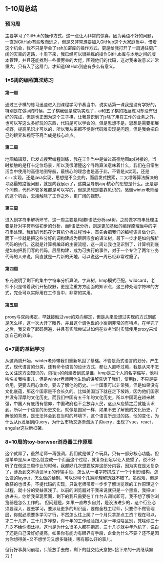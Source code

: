 ## 1-10周总结

### 预习周
主要学习了GitHub的操作方式，这一点让人非常的惊喜，因为英语不好的问题，一直对GitHub有些敬而远之，但是又非常想要加入GitHub这个大家庭当中，借着这个机会，我不只是学会了ssh加密库的操作方式，更是给我打开了一扇通往更广阔的天空的道路，十周下来，我已经可以很熟练的操作GitHub库与本地之间的版本管理，并且还能找到一些很厉害的大佬，围观他们的代码，这对我来说意义非常重大，只有入了这扇门，才知道GitHub到底有多么有意义。

### 1=5周的编程算法练习

#### 第一周
通过三子棋的练习迅速进入到课程学习节奏当中，说实话第一课我是没有学好的，特别是在做ai的时候，三子棋我倒是成功实现了，ai和五子棋的拓展练习却没有很好的完成，但是也正因为这个三子棋，让我意识到了js除了用在工作的业务之外，也可以写这么多好玩的东西，代码是可以学会的，但是思想不是，思想是需要拓展视野，提高见识才可以的，所以我从来都不觉得代码难实现是问题，但是我会把自己的眼界和视野不高当成是核心难点。

#### 第二周
地图编辑器，启发式搜索编程训练，我在工作当中是做过高德地图api对接的，当时接触的是打卡定位场景，所以我很清楚这个寻路算法意味着什么，我们在日常生活当中使用的高德地图导航，最核心的理念也是基于此，不管是js实现，还是c++实现，还是java实现，思想是不会变的，而启发式搜索，二叉堆等算法解决的寻路最短路径问题，就是向我展示了，这类型导航app核心的思想是什么。还是那个问题，代码不管多难都是可以写的，但是思想是要靠见识的。感谢winter老师给的这个机会，去接触除了工作之外，更广阔的视野。

#### 第三周
进入到字符串解析环节，这一周主要是构建ll语法分析ast树。之前做字符串处理主要是针对字符串做初步的分析，而ll语法分析，则是更加基础的编译原理当中的字符串处理。我们的代码在计算机分析过程当中，首先会把我们的编程语言做分词，而下一步就是把这些分好的词构建成为层层嵌套的语法树，最下一步才是如何解析代码的执行。这就是计算机编译的主要流程，这一周让我也见识到了，计算机到底是如何把我们写的代码，层层构建，成为可执行的事件，对于一个专注了两年业务代码的人来说，简直就是一片新的天地，可以说这一周已经非常过瘾了。

#### 第四周
补充说明了剩下的集中字符串分析算法，字典树，kmp模式匹配，wildcard，老师不只是带着我们开拓视野，更是注重方方面面的知识点，这三种处理字符串的方式，完全可以实际用在工作当中，非常的实用。

#### 第五周
proxy与双向绑定，早就接触过vue的双向绑定，但是从来没想过实现的方式到底是怎么样，这一次大开了眼界，并且这个调色盘的小案例非常的有特点，在学完了之后，我又看了起码两遍，并且有实际尝试过如何在业务当时实际使用proxy来增加自己的效率。

### 6=7周的基础学习

从这两周开始，winter老师带我们重新巩固了基础。不管是范式语言的划分，产生式，现代语言的分类，还有命令语言的设计方式，都让人直呼过瘾，我是从来不怎么关注这方面知识的，包括js的创建者到底是谁，kmp是三个人的名字缩写，他叫啥名关我啥事儿，但是winter老师用他生动的讲解告诉了我们，使用js，不只是要会用，更要去用心体会，要去了解他的历史。一个国家可以非常强，但是如果没有文化底蕴，那这个国家是不会长久的。比如美国当下就在走下坡路，因为他们国家并没有深厚的文化历史，而我们中国有五千年的文化历史，所以中国现在越来越强，中国人有底线有信仰，中国政府也不会放弃人民，这点从疫情之后就能认识到。所以一个语言的历史文化，就像是国家一样，如果不去了解他的文化历史，了解他的背景，是无法体会到在当时的环境下，这个语言所走过的路，他的变化，为什么从js发展到jQuery，为什么市场又逐渐淘汰了jQuery，出现了vue，react，angular这些新框架。

### 8=10周的toy-borwser浏览器工作原理

这个就屌了，虽然老师一再强调，我们就是做了个玩具，只有一部分核心功能。但是单单是从url怎么就变成一个页面这个过程，就复杂到足以让人绝望了。说不好听了在做这三周作业的时候，我都好几次想要放弃这部分内容，因为实在是太复杂了，涉及到文本协议http的传输手段，怎么从一堆字符拼成了一个个树形结构，怎么做的layout，怎么做的绘制。可以说啃个几遍能理解透就不错了。虽然难，但是收获的也很多，不提代码的实现，只说老师带着一步步了解浏览器的工作原理这个过程，就十分的受益匪浅了。以前的浏览器对于我来说就只是一个黑盒，我把url放进去，你给我呈现页面，剩下的我只需要在工作台去调试即可，我不想了解你浏览器是怎么工作的。
但问题是，如果一直故步自封，是没法进步的，这个行业必须要深入，要去学习，要涉及更多的知识面，要做全栈工程师，只要你不做管理层，你就必须要多学习才行，不然怎么往上爬？一个月只拿那点工资？现在可以，才二十几岁，三十几岁咋整，你十年的工作经验跟人家一年没啥区别，凭啥你三十几岁不给你淘汰掉。这也是为什么很多人都在抱怨，三十几岁就中年危机了，说白了还是自己没好好提高，如果你有能力有眼界有手段，企业为什么不要？还不是因为你想得美~又不想学习又想多赚钱，哪有那么好的事儿。

但行好事莫问前程，只管放手去做，剩下的就交给天意把~接下来的十周继续努力！